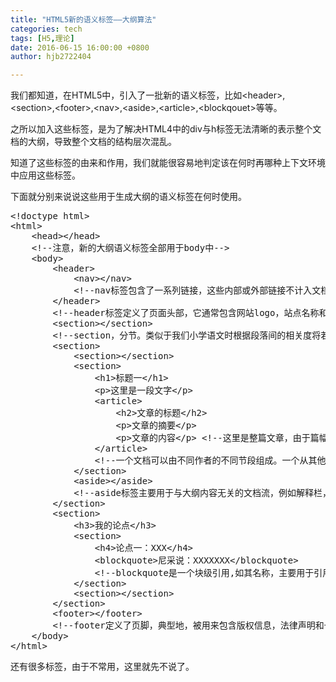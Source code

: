 ```yaml
---
title: "HTML5新的语义标签——大纲算法"
categories: tech
tags: [H5,理论]
date: 2016-06-15 16:00:00 +0800
author: hjb2722404

---
```


我们都知道，在HTML5中，引入了一批新的语义标签，比如&lt;header&gt;,&lt;section&gt;,&lt;footer&gt;,&lt;nav&gt;,&lt;aside&gt;,&lt;article&gt;,&lt;blockqouet&gt;等等。

之所以加入这些标签，是为了解决HTML4中的div与h标签无法清晰的表示整个文档的大纲，导致整个文档的结构层次混乱。

知道了这些标签的由来和作用，我们就能很容易地判定该在何时再哪种上下文环境中应用这些标签。

下面就分别来说说这些用于生成大纲的语义标签在何时使用。

<pre class="prettyprint"><span class="hljs-doctype">&lt;!doctype html&gt;</span>
<span class="hljs-tag">&lt;<span class="hljs-title">html</span>&gt;</span>
    <span class="hljs-tag">&lt;<span class="hljs-title">head</span>&gt;</span><span class="hljs-tag">&lt;/<span class="hljs-title">head</span>&gt;</span>
    <span class="hljs-comment">&lt;!--注意，新的大纲语义标签全部用于body中--&gt;</span>
    <span class="hljs-tag">&lt;<span class="hljs-title">body</span>&gt;</span>
        <span class="hljs-tag">&lt;<span class="hljs-title">header</span>&gt;</span>
            <span class="hljs-tag">&lt;<span class="hljs-title">nav</span>&gt;</span><span class="hljs-tag">&lt;/<span class="hljs-title">nav</span>&gt;</span>
            <span class="hljs-comment">&lt;!--nav标签包含了一系列链接，这些内部或外部链接不计入文档大纲，一般用于导航菜单--&gt;</span>
        <span class="hljs-tag">&lt;/<span class="hljs-title">header</span>&gt;</span> 
        <span class="hljs-comment">&lt;!--header标签定义了页面头部，它通常包含网站logo，站点名称和可能的水平菜单（导航），该标签里的内容不计入文档的大纲，所以，如果你的内容是包含在文档大纲中的，请不要将它放入header--&gt;</span>
        <span class="hljs-tag">&lt;<span class="hljs-title">section</span>&gt;</span><span class="hljs-tag">&lt;/<span class="hljs-title">section</span>&gt;</span>
        <span class="hljs-comment">&lt;!--section，分节。类似于我们小学语文时根据段落间的相关度将若干个段落分为一组，整个正文部分被分为好几个组，不同的是，在这里，每个分组里面的内容还可以再分组(嵌套)，总之，每个分节里的内容都是具有很强相关度的--&gt;</span>
        <span class="hljs-tag">&lt;<span class="hljs-title">section</span>&gt;</span>
            <span class="hljs-tag">&lt;<span class="hljs-title">section</span>&gt;</span><span class="hljs-tag">&lt;/<span class="hljs-title">section</span>&gt;</span>
            <span class="hljs-tag">&lt;<span class="hljs-title">section</span>&gt;</span>
                <span class="hljs-tag">&lt;<span class="hljs-title">h1</span>&gt;</span>标题一<span class="hljs-tag">&lt;/<span class="hljs-title">h1</span>&gt;</span>
                <span class="hljs-tag">&lt;<span class="hljs-title">p</span>&gt;</span>这里是一段文字<span class="hljs-tag">&lt;/<span class="hljs-title">p</span>&gt;</span>
                <span class="hljs-tag">&lt;<span class="hljs-title">article</span>&gt;</span>
                    <span class="hljs-tag">&lt;<span class="hljs-title">h2</span>&gt;</span>文章的标题<span class="hljs-tag">&lt;/<span class="hljs-title">h2</span>&gt;</span>
                    <span class="hljs-tag">&lt;<span class="hljs-title">p</span>&gt;</span>文章的摘要<span class="hljs-tag">&lt;/<span class="hljs-title">p</span>&gt;</span>
                    <span class="hljs-tag">&lt;<span class="hljs-title">p</span>&gt;</span>文章的内容<span class="hljs-tag">&lt;/<span class="hljs-title">p</span>&gt;</span> <span class="hljs-comment">&lt;!--这里是整篇文章，由于篇幅，这里用一个p标签代表--&gt;</span>
                <span class="hljs-tag">&lt;/<span class="hljs-title">article</span>&gt;</span>
                <span class="hljs-comment">&lt;!--一个文档可以由不同作者的不同节段组成。一个从其他作者而不是文档作者写的节段用&lt;article&gt;元素定义。该标签主要用于带有摘要的文章列表和文章内容页--&gt;</span>
            <span class="hljs-tag">&lt;/<span class="hljs-title">section</span>&gt;</span>
            <span class="hljs-tag">&lt;<span class="hljs-title">aside</span>&gt;</span><span class="hljs-tag">&lt;/<span class="hljs-title">aside</span>&gt;</span>
            <span class="hljs-comment">&lt;!--aside标签主要用于与大纲内容无关的文档流，例如解释栏，广告栏，阅读排行，推荐文章等，而且大多数情况下，被用于侧栏--&gt;</span>
        <span class="hljs-tag">&lt;/<span class="hljs-title">section</span>&gt;</span>
        <span class="hljs-tag">&lt;<span class="hljs-title">section</span>&gt;</span>
            <span class="hljs-tag">&lt;<span class="hljs-title">h3</span>&gt;</span>我的论点<span class="hljs-tag">&lt;/<span class="hljs-title">h3</span>&gt;</span>
            <span class="hljs-tag">&lt;<span class="hljs-title">section</span>&gt;</span>
                <span class="hljs-tag">&lt;<span class="hljs-title">h4</span>&gt;</span>论点一：XXX<span class="hljs-tag">&lt;/<span class="hljs-title">h4</span>&gt;</span>
                <span class="hljs-tag">&lt;<span class="hljs-title">blockquote</span>&gt;</span>尼采说：XXXXXXX<span class="hljs-tag">&lt;/<span class="hljs-title">blockquote</span>&gt;</span> 
                <span class="hljs-comment">&lt;!--blockquote是一个块级引用,如其名称，主要用于引用一段外部内容，该内容不计入文档大纲--&gt;</span>
            <span class="hljs-tag">&lt;/<span class="hljs-title">section</span>&gt;</span>
            <span class="hljs-tag">&lt;<span class="hljs-title">section</span>&gt;</span><span class="hljs-tag">&lt;/<span class="hljs-title">section</span>&gt;</span>
        <span class="hljs-tag">&lt;/<span class="hljs-title">section</span>&gt;</span>
        <span class="hljs-tag">&lt;<span class="hljs-title">footer</span>&gt;</span><span class="hljs-tag">&lt;/<span class="hljs-title">footer</span>&gt;</span>
        <span class="hljs-comment">&lt;!--footer定义了页脚，典型地，被用来包含版权信息，法律声明和一些其他链接（友情链接）--&gt;</span>
    <span class="hljs-tag">&lt;/<span class="hljs-title">body</span>&gt;</span>
<span class="hljs-tag">&lt;/<span class="hljs-title">html</span>&gt;</span></pre>

还有很多标签，由于不常用，这里就先不说了。
